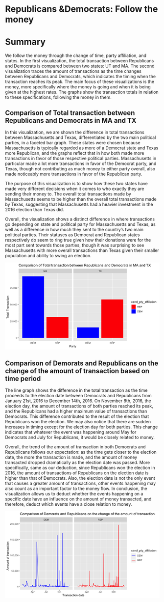 Republicans &Democrats: Follow the money
================

# Summary

We follow the money through the change of time, party affiliation, and
states. In the first visualization, the total transaction between
Republicans and Democrats is compared between two states: UT and MA. The
second visualization traces the amount of transactions as the time
changes between Republicans and Democrats, which indicates the timing
when the transaction reaches its peak. The main focus of these
visualizations is the money, more specifically where the money is going
and when it is being given at the highest rates. The graphs show the
transaction totals in relation to these specifications, following the
money in them.

## Comparison of Total transaction between Republicans and Democrats in MA and TX

In this visualization, we are shown the difference in total transactions
between Massachusetts and Texas, differentiated by the two main
political parties, in a faceted bar graph. These states were chosen
because Massachusetts is typically regarded as more of a Democrat state
and Texas more Republican, and the graphs reflect that in how both made
more transactions in favor of those respective political parties.
Massachusetts in particular made a lot more transactions in favor of the
Democrat party, and Texas, though not contributing as much money to
either party overall, also made noticeably more transactions in favor of
the Republican party.

The purpose of this visualization is to show how these two states have
made very different decisions when it comes to who exactly they are
sending their money to. The overall total transactions made by
Massachusetts seems to be higher than the overall total transactions
made by Texas, suggesting that Massachusetts had a heavier investment in
the 2016 election than Texas did.

Overall, the visualization shows a distinct difference in where
transactions go depending on state and political party for Massachusetts
and Texas, as well as a difference in how much they sent to the
country’s two main political parties. Their statuses as Democrat and
Republican states respectively do seem to ring true given how their
donations were for the most part sent towards those parties, though it
was surprising to see Massachusetts with more overall transactions than
Texas given their smaller population and ability to swing an election.

![](README_files/figure-gfm/boxplot-1.png)<!-- -->

## Comparison of Demorats and Republicans on the change of the amount of transaction based on time period

The line graph shows the difference in the total transaction as the time
proceeds to the election date between Democrats and Republicans from
January 21st, 2016 to December 14th, 2016. On November 8th, 2016, the
election day, the amount of transactions of both parties reached its
peak, and the Republicans had a higher maximum value of transactions
than Democrats. This difference contributed to the result of the
election that Republicans won the election. We may also notice that
there are sudden increases in timing except for the election day for
both parties. This change indicates that whatever the event was
happening around May for Democrats and July for Republicans, it would be
closely related to money.

Overall, the trend of the amount of transaction in both Democrats and
Republicans follows our expectation: as the time gets closer to the
election date, the more the transaction is made, and the amount of money
transacted dropped dramatically as the election date was passed. More
specifically, same as our deduction, since Republicans won the election
in 2016, the amount of transactions of Republicans on the election date
is higher than that of Democrats. Also, the election date is not the
only event that causes a greater amount of transactions, other events
happening may also count as an important factor to the money flow. In
conclusion, the visualization allows us to deduct whether the events
happening on a specific date have an influence on the amount of money
transacted, and therefore, deduct which events have a close relation to
money.

![](README_files/figure-gfm/line_graph-1.png)<!-- -->
